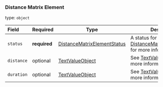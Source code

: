 <!--- This is a generated file, do not edit! -->
<!--- [START maps_http_schema_distancematrixelement] -->
<h3 class="schema-object" id="DistanceMatrixElement">Distance Matrix Element</h3>

type: `object`

| Field      | Required     | Type                                                                                      | Description                                                                                                                                   |
| :--------- | ------------ | ----------------------------------------------------------------------------------------- | --------------------------------------------------------------------------------------------------------------------------------------------- |
| `status`   | **required** | [DistanceMatrixElementStatus](#DistanceMatrixElementStatus "DistanceMatrixElementStatus") | A status for the element. See [DistanceMatrixElementStatus](#DistanceMatrixElementStatus "DistanceMatrixElementStatus") for more information. |
| `distance` | optional     | [TextValueObject](#TextValueObject "TextValueObject")                                     | See [TextValueObject](#TextValueObject "TextValueObject") for more information.                                                               |
| `duration` | optional     | [TextValueObject](#TextValueObject "TextValueObject")                                     | See [TextValueObject](#TextValueObject "TextValueObject") for more information.                                                               |

<!--- [END maps_http_schema_distancematrixelement] -->